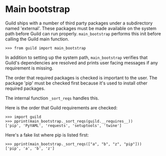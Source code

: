 # Main bootstrap

Guild ships with a number of third party packages under a subdirectory
named 'external'. These packages must be made available on the system
path before Guild can run properly. `main_bootstrap` performs this
init before calling the Guild main function.

    >>> from guild import main_bootstrap

In addition to setting up the system path, `main_bootstrap` verifies
that Guild's dependencies are resolved and prints user facing messages
if any requirement is missing.

The order that required packages is checked is important to the
user. The package 'pip' must be checked first because it's used to
install other required packages.

The internal function `_sort_reqs` handles this.

Here is the order that Guild requirements are checked:

    >>> import guild
    >>> pprint(main_bootstrap._sort_reqs(guild.__requires__))
    ['pip', 'PyYAML', 'requests', 'setuptools', 'twine']

Here's a fake list where pip is listed first:

    >>> pprint(main_bootstrap._sort_reqs(["a", "b", "z", "pip"]))
    ['pip', 'a', 'b', 'z']

